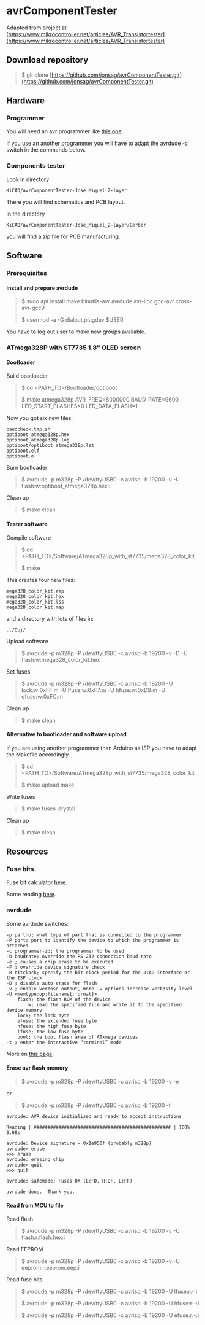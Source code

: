 # avrComponentTester

Adapted from project at [https://www.mikrocontroller.net/articles/AVR_Transistortester](https://www.mikrocontroller.net/articles/AVR_Transistortester)

## Download repository

>$ git clone [https://github.com/jonsag/avrComponentTester.git](https://github.com/jonsag/avrComponentTester.git)

## Hardware

### Programmer

You will need an avr programmer like [this one](https://github.com/jonsag/ardAVRProgrammer).  

If you use an another programmer you will have to adapt the avrdude -c switch in the commands below.  

### Components tester

Look in directory  

    KiCAD/avrComponentTester-Jose_Miquel_2-layer

There you will find schematics and PCB layout.  

In the directory  

    KiCAD/avrComponentTester-Jose_Miquel_2-layer/Gerber

you will find a zip file for PCB manufacturing.  

## Software

### Prerequisites

#### Install and prepare avrdude

>$ sudo apt install make binutils-avr avrdude avr-libc gcc-avr cross-avr-gcc9  
>
>$ usermod -a -G dialout,plugdev $USER  

You have to log out user to make new groups available.  

### ATmega328P with ST7735 1.8" OLED screen

#### Bootloader

Build bootloader  

>$ cd \<PATH_TO>/Bootloader/optiboot
>
>$ make atmega328p AVR_FREQ=8000000 BAUD_RATE=9600 LED_START_FLASHES=0 LED_DATA_FLASH=1

Now you got six new files:  

    baudcheck.tmp.sh
    optiboot_atmega328p.hex
    optiboot_atmega328p.log
    optiboot/optiboot_atmega328p.lst
    optiboot.elf
    optiboot.o

Burn bootloader  

>$ avrdude -p m328p -P /dev/ttyUSB0 -c avrisp -b 19200 -v -U flash:w:optiboot_atmega328p.hex:i

Clean up  

>$ make clean

#### Tester software

Compile software  

>$ cd \<PATH_TO>/Software/ATmega328p_with_st7735/mega328_color_kit
>
>$ make

This creates four new files:  

    mega328_color_kit.eep
    mega328_color_kit.hex
    mega328_color_kit.lss
    mega328_color_kit.map

and a directory with lots of files in:

    ../Obj/

Upload software  

>$ avrdude -p m328p -P /dev/ttyUSB0 -c avrisp -b 19200 -v -D -U flash:w:mega328_color_kit.hex

Set fuses  

>$ avrdude -p m328p -P /dev/ttyUSB0 -c avrisp -b 19200 -U lock:w:0xFF:m -U lfuse:w:0xF7:m -U hfuse:w:0xD9:m -U efuse:w:0xFC:m

Clean up  

>$ make clean

#### Alternative to bootloader and software upload

If you are using another programmer than Arduino as ISP you have to adapt the Makefile accordingly.  

>$ cd \<PATH_TO>/Software/ATmega328p_with_st7735/mega328_color_kit
>
>$ make upload make

Write fuses  

>$ make fuses-crystal

Clean up  

>$ make clean

## Resources

### Fuse bits

Fuse bit calculator [here](https://www.engbedded.com/fusecalc/).  

Some reading [here](https://embedds.com/all-you-need-to-know-about-avr-fuses/).  

### avrdude

Some avrdude switches:

    -p partno; what type of part that is connected to the programmer
    -P port; port to identify the device to which the programmer is attached
    -c programmer-id; the programmer to be used
    -b baudrate; override the RS-232 connection baud rate
    -e ; causes a chip erase to be executed
    -F ; override device signature check
    -B bitclock; specify the bit clock period for the JTAG interface or the ISP clock
    -D ; disable auto erase for flash
    -v ; enable verbose output, more -v options increase verbosity level
    -U <memtype:op:filename[:format]>
        flash; the flash ROM of the device
            w; read the specified file and write it to the specified device memory
        lock; the lock byte
        efuse; the extended fuse byte
        hfuse; the high fuse byte
        lfuse; the low fuse byte
        boot; the boot flash area of ATxmega devices
    -t ; enter the interactive “terminal” mode

More on [this page](https://www.nongnu.org/avrdude/user-manual/avrdude_4.html).  

#### Erase avr flash memory

>$ avrdude -p m328p -P /dev/ttyUSB0 -c avrisp -b 19200 -v -e

or  

>$ avrdude -p m328p -P /dev/ttyUSB0 -c avrisp -b 19200 -t

    avrdude: AVR device initialized and ready to accept instructions

    Reading | ################################################## | 100% 0.08s

    avrdude: Device signature = 0x1e950f (probably m328p)
    avrdude> erase
    >>> erase 
    avrdude: erasing chip
    avrdude> quit
    >>> quit 

    avrdude: safemode: Fuses OK (E:FD, H:DF, L:FF)

    avrdude done.  Thank you.

#### Read from MCU to file

Read flash  

>$ avrdude -p m328p -P /dev/ttyUSB0 -c avrisp -b 19200 -v -U flash:r:flash.hex:i  

Read EEPROM  

>$ avrdude -p m328p -P /dev/ttyUSB0 -c avrisp -b 19200 -v -U eeprom:r:eeprom.eep:i  

Read fuse bits  

>$ avrdude -p m328p -P /dev/ttyUSB0 -c avrisp -b 19200 -U lfuse:r:-:i
>
>$ avrdude -p m328p -P /dev/ttyUSB0 -c avrisp -b 19200 -U hfuse:r:-:i
>
>$ avrdude -p m328p -P /dev/ttyUSB0 -c avrisp -b 19200 -U efuse:r:-:i
